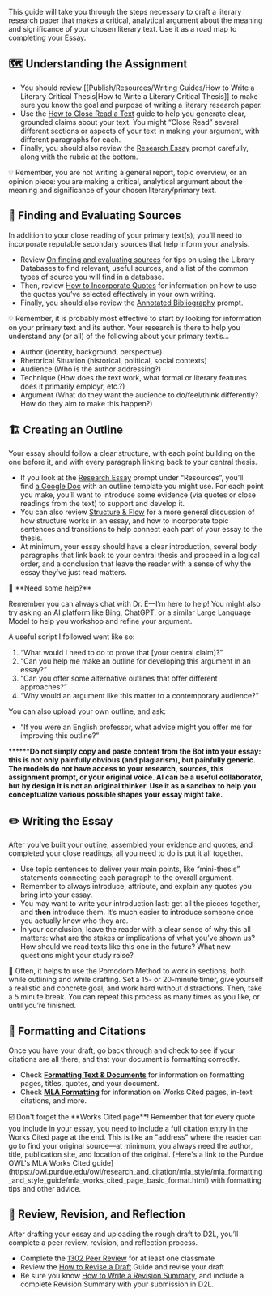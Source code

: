 This guide will take you through the steps necessary to craft a literary research paper that makes a critical, analytical argument about the meaning and significance of your chosen literary text. Use it as a road map to completing your Essay.

## 🗺️ Understanding the Assignment

-   You should review [[Publish/Resources/Writing Guides/How to Write a Literary Critical Thesis|How to Write a Literary Critical Thesis]] to make sure you know the goal and purpose of writing a literary research paper.
-   Use the [How to Close Read a Text](https://drechols.notion.site/How-to-Close-Read-a-Text-41934cb1b9134e109b36429610939663) guide to help you generate clear, grounded claims about your text. You might “Close Read” several different sections or aspects of your text in making your argument, with different paragraphs for each.
-   Finally, you should also review the [Research Essay](https://drechols.notion.site/Research-Essay-b9f6691175c04e35bac403e928010d92) prompt carefully, along with the rubric at the bottom.

<aside> 💡 Remember, you are not writing a general report, topic overview, or an opinion piece: you are making a critical, analytical argument about the meaning and significance of your chosen literary/primary text.

</aside>

## 🔎 Finding and Evaluating Sources

In addition to your close reading of your primary text(s), you’ll need to incorporate reputable secondary sources that help inform your analysis.

-   Review [On finding and evaluating sources](https://drechols.notion.site/On-finding-and-evaluating-sources-948081870bb14bfbb2473af6291a95c3) for tips on using the Library Databases to find relevant, useful sources, and a list of the common types of source you will find in a database.
-   Then, review [How to Incorporate Quotes](https://drechols.notion.site/How-to-Incorporate-Quotes-c74c3529b1cc48389dfed900dc514cc3) for information on how to use the quotes you’ve selected effectively in your own writing.
-   Finally, you should also review the [Annotated Bibliography](https://drechols.notion.site/Annotated-Bibliography-ce3dc2f52296450aafdee3c863ce28f3) prompt.

<aside> 💡 Remember, it is probably most effective to start by looking for information on your primary text and its author. Your research is there to help you understand any (or all) of the following about your primary text’s…

-   Author (identity, background, perspective)
-   Rhetorical Situation (historical, political, social contexts)
-   Audience (Who is the author addressing?)
-   Technique (How does the text work, what formal or literary features does it primarily employr, etc.?)
-   Argument (What do they want the audience to do/feel/think differently? How do they aim to make this happen?) </aside>

## 🏗️ Creating an Outline

Your essay should follow a clear structure, with each point building on the one before it, and with every paragraph linking back to your central thesis.

-   If you look at the [Research Essay](https://drechols.notion.site/Research-Essay-b9f6691175c04e35bac403e928010d92) prompt under “Resources”, you’ll find [a Google Doc](https://docs.google.com/document/d/1xMEPaUTFOj7w6O8YTYEcun8Q7TocmaUvfVtIIw_JaXI/copy) with an outline template you might use. For each point you make, you’ll want to introduce some evidence (via quotes or close readings from the text) to support and develop it.
-   You can also review [Structure & Flow](https://drechols.notion.site/Structure-Flow-05f5565a65c048c9ae22a1a077065b75) for a more general discussion of how structure works in an essay, and how to incorporate topic sentences and transitions to help connect each part of your essay to the thesis.
-   At minimum, your essay should have a clear introduction, several body paragraphs that link back to your central thesis and proceed in a logical order, and a conclusion that leave the reader with a sense of why the essay they’ve just read matters.

<aside> 🤖 **Need some help?**

Remember you can always chat with Dr. E—I’m here to help! You might also try asking an AI platform like Bing, ChatGPT, or a similar Large Language Model to help you workshop and refine your argument.

A useful script I followed went like so:

1.  “What would I need to do to prove that [your central claim]?”
2.  “Can you help me make an outline for developing this argument in an essay?”
3.  “Can you offer some alternative outlines that offer different approaches?”
4.  “Why would an argument like this matter to a contemporary audience?”

You can also upload your own outline, and ask:

-   “If you were an English professor, what advice might you offer me for improving this outline?”

********Do not simply copy and paste content from the Bot into your essay: this is not only painfully obvious (and plagiarism), but painfully generic. The models do not have access to your research, sources, this assignment prompt, or your original voice. AI can be a useful collaborator, but by design it is not an original thinker. Use it as a sandbox to help you conceptualize various possible shapes your essay might take.**

</aside>

## ✏️ Writing the Essay

After you’ve built your outline, assembled your evidence and quotes, and completed your close readings, all you need to do is put it all together.

-   Use topic sentences to deliver your main points, like “mini-thesis” statements connecting each paragraph to the overall argument.
-   Remember to always introduce, attribute, and explain any quotes you bring into your essay.
-   You may want to write your introduction last: get all the pieces together, and ****then**** introduce them. It’s much easier to introduce someone once you actually know who they are.
-   In your conclusion, leave the reader with a clear sense of why this all matters: what are the stakes or implications of what you’ve shown us? How should we read texts like this one in the future? What new questions might your study raise?

<aside> 🍅 Often, it helps to use the Pomodoro Method to work in sections, both while outlining and while drafting. Set a 15- or 20-minute timer, give yourself a realistic and concrete goal, and work hard without distractions. Then, take a 5 minute break. You can repeat this process as many times as you like, or until you’re finished.

</aside>

## 📐 Formatting and Citations

Once you have your draft, go back through and check to see if your citations are all there, and that your document is formatting correctly.

-   Check [**Formatting Text & Documents**](https://drechols.notion.site/Formatting-Text-Documents-627ace69f7a94e0297f2ec81078621d8) for information on formatting pages, titles, quotes, and your document.
-   Check [**MLA Formatting**](https://drechols.notion.site/MLA-Formatting-3e2004cb60f34ecd95cfd68a02974850) for information on Works Cited pages, in-text citations, and more.

<aside> ☑️ Don't forget the **Works Cited page**! Remember that for every quote you include in your essay, you need to include a full citation entry in the Works Cited page at the end. This is like an "address" where the reader can go to find your original source—at minimum, you always need the author, title, publication site, and location of the original. [Here's a link to the Purdue OWL's MLA Works Cited guide](https://owl.purdue.edu/owl/research_and_citation/mla_style/mla_formatting_and_style_guide/mla_works_cited_page_basic_format.html) with formatting tips and other advice.

</aside>

## 🌱 Review, Revision, and Reflection

After drafting your essay and uploading the rough draft to D2L, you’ll complete a peer review, revision, and reflection process.

-   Complete the [1302 Peer Review](https://drechols.notion.site/1302-Peer-Review-a369076035324c1a8627e01672e197e3) for at least one classmate
-   Review the [How to Revise a Draft](https://drechols.notion.site/How-to-Revise-a-Draft-7735c21a5281411ba5a433c2203af327) Guide and revise your draft
-   Be sure you know [How to Write a Revision Summary](https://drechols.notion.site/How-to-Write-a-Revision-Summary-f8afe4375b2047cfa040b9137b37d55d), and include a complete Revision Summary with your submission in D2L.